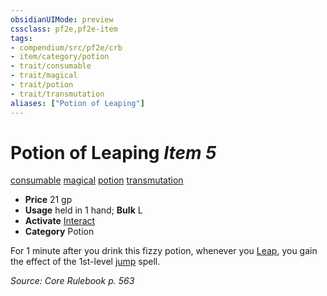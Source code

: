 ```yaml
---
obsidianUIMode: preview
cssclass: pf2e,pf2e-item
tags:
- compendium/src/pf2e/crb
- item/category/potion
- trait/consumable
- trait/magical
- trait/potion
- trait/transmutation
aliases: ["Potion of Leaping"]
---
```

# Potion of Leaping *Item 5*  
[consumable](/rules/traits/consumable.md)  [magical](/rules/traits/magical.md)  [potion](/rules/traits/potion.md)  [transmutation](/rules/traits/transmutation.md)  

- **Price** 21 gp
- **Usage** held in 1 hand; **Bulk** L
- **Activate** [Interact](/rules/actions/interact.md)
- **Category** Potion

For 1 minute after you drink this fizzy potion, whenever you [Leap](/rules/actions/leap.md), you gain the effect of the 1st-level [jump](/compendium/spells/jump.md) spell.

*Source: Core Rulebook p. 563*